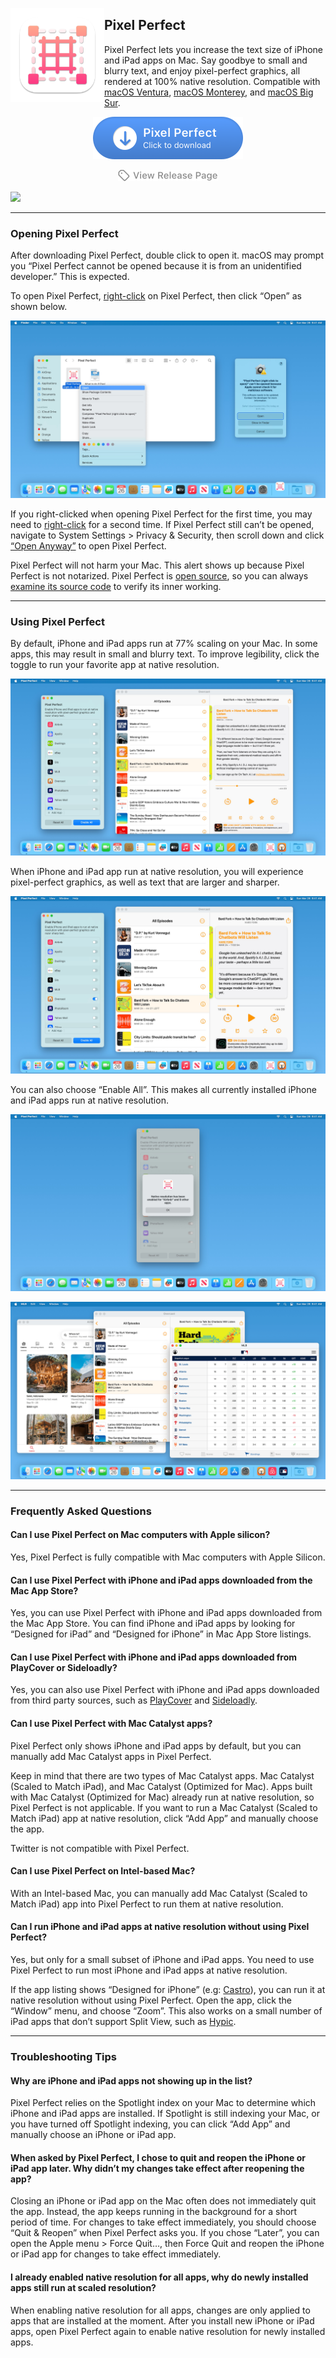 <a href="https://github.com/cormiertyshawn895/PixelPerfect/releases/download/1.1/PixelPerfect.1.1.zip" alt="Download Pixel Perfect"><img src="PixelPerfect/Screenshots/icon.png" width="150" alt="Pixel Perfect App icon" align="left"/></a>

<div>
<h2>Pixel Perfect</h2>
<p>Pixel Perfect lets you increase the text size of iPhone and iPad apps on Mac. Say goodbye to small and blurry text, and enjoy pixel-perfect graphics, all rendered at 100% native resolution. Compatible with <a href="https://apps.apple.com/app/macos-ventura/id1638787999">macOS Ventura</a>, <a href="https://apps.apple.com/app/macos-monterey/id1576738294">macOS Monterey</a>, and <a href="https://apps.apple.com/app/macos-big-sur/id1526878132">macOS Big Sur</a>.</p>
</div>


<p align="center">
  <a href="https://github.com/cormiertyshawn895/PixelPerfect/releases/download/1.1/PixelPerfect.1.1.zip" alt="Download Pixel Perfect"><img width="240" src="PixelPerfect/Screenshots/resources/download-button.png" alt="Download Pixel Perfect"></a>
<p>
<p align="center">
  <a href="https://github.com/cormiertyshawn895/PixelPerfect/releases" alt="View Release Page"><img width="160" src="PixelPerfect/Screenshots/resources/release-button.png" alt="View Release Page"></a>
</p>

![](PixelPerfect/Screenshots/screenshot-animation.gif)

---

### Opening Pixel Perfect

After downloading Pixel Perfect, double click to open it. macOS may prompt you “Pixel Perfect cannot be opened because it is from an unidentified developer.” This is expected. 

To open Pixel Perfect, [right-click](https://support.apple.com/HT207700) on Pixel Perfect, then click “Open” as shown below.

![](PixelPerfect/Screenshots/screenshot-gatekeeper.jpg)

If you right-clicked when opening Pixel Perfect for the first time, you may need to [right-click](https://support.apple.com/HT207700) for a second time. If Pixel Perfect still can’t be opened, navigate to System Settings > Privacy & Security, then scroll down and click [“Open Anyway”](https://support.apple.com/HT202491) to open Pixel Perfect.

Pixel Perfect will not harm your Mac. This alert shows up because Pixel Perfect is not notarized. Pixel Perfect is [open source](https://github.com/cormiertyshawn895/PixelPerfect), so you can always [examine its source code](https://github.com/cormiertyshawn895/PixelPerfect/tree/master/PixelPerfect) to verify its inner working.

---

### Using Pixel Perfect

By default, iPhone and iPad apps run at 77% scaling on your Mac. In some apps, this may result in small and blurry text. To improve legibility, click the toggle to run your favorite app at native resolution.

![](PixelPerfect/Screenshots/screenshot-disabled.jpg)

When iPhone and iPad app run at native resolution, you will experience pixel-perfect graphics, as well as text that are larger and sharper.

![](PixelPerfect/Screenshots/screenshot-enabled.jpg)

You can also choose “Enable All”. This makes all currently installed iPhone and iPad apps run at native resolution.

![](PixelPerfect/Screenshots/screenshot-enable-all.jpg)

![](PixelPerfect/Screenshots/screenshot-apps.gif)

---

### Frequently Asked Questions

#### Can I use Pixel Perfect on Mac computers with Apple silicon?

Yes, Pixel Perfect is fully compatible with Mac computers with Apple Silicon.

#### Can I use Pixel Perfect with iPhone and iPad apps downloaded from the Mac App Store?

Yes, you can use Pixel Perfect with iPhone and iPad apps downloaded from the Mac App Store. You can find  iPhone and iPad apps by looking for “Designed for iPad” and “Designed for iPhone” in Mac App Store listings.

#### Can I use Pixel Perfect with iPhone and iPad apps downloaded from PlayCover or Sideloadly?

Yes, you can also use Pixel Perfect with iPhone and iPad apps downloaded from third party sources, such as [PlayCover](https://playcover.io) and [Sideloadly](https://sideloadly.io).

#### Can I use Pixel Perfect with Mac Catalyst apps?
Pixel Perfect only shows iPhone and iPad apps by default, but you can manually add Mac Catalyst apps in Pixel Perfect. 

Keep in mind that there are two types of Mac Catalyst apps. Mac Catalyst (Scaled to Match iPad), and Mac Catalyst (Optimized for Mac). Apps built with Mac Catalyst (Optimized for Mac) already run at native resolution, so Pixel Perfect is not applicable. If you want to run a Mac Catalyst (Scaled to Match iPad) app at native resolution, click “Add App” and manually choose the app. 

Twitter is not compatible with Pixel Perfect.

#### Can I use Pixel Perfect on Intel-based Mac?

With an Intel-based Mac, you can manually add Mac Catalyst (Scaled to Match iPad) app into Pixel Perfect to run them at native resolution.

#### Can I run iPhone and iPad apps at native resolution without using Pixel Perfect?

Yes, but only for a small subset of iPhone and iPad apps. You need to use Pixel Perfect to run most iPhone and iPad apps at native resolution.

If the app listing shows “Designed for iPhone” (e.g: [Castro](https://apps.apple.com/app/id1080840241)), you can run it at native resolution without using Pixel Perfect. Open the app, click the “Window” menu, and choose “Zoom”. This also works on a small number of iPad apps that don’t support Split View, such as [Hypic](https://apps.apple.com/app/id1644042837).

---

### Troubleshooting Tips

#### Why are iPhone and iPad apps not showing up in the list?

Pixel Perfect relies on the Spotlight index on your Mac to determine which iPhone and iPad apps are installed. If Spotlight is still indexing your Mac, or you have turned off Spotlight indexing, you can click “Add App” and manually choose an iPhone or iPad app.

#### When asked by Pixel Perfect, I chose to quit and reopen the iPhone or iPad app later. Why didn’t my changes take effect after reopening the app?

Closing an iPhone or iPad app on the Mac often does not immediately quit the app. Instead, the app keeps running in the background for a short period of time. For changes to take effect immediately, you should choose “Quit & Reopen” when Pixel Perfect asks you. If you chose “Later”, you can open the Apple menu > Force Quit…, then Force Quit and reopen the iPhone or iPad app for changes to take effect immediately.

#### I already enabled native resolution for all apps, why do newly installed apps still run at scaled resolution?

When enabling native resolution for all apps, changes are only applied to apps that are installed at the moment. After you install new iPhone or iPad apps, open Pixel Perfect again to enable native resolution for newly installed apps.
